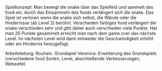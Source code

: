 Spielkonzept:
Man bewegt die snake über das Spielfeld und sammelt das food ein, durch das Einsammeln des foods verlängert sich die snake. Das Spiel ist verloren wenn die snake sich selbst, die Wände oder die Hindernisse (ab Level 2) berührt. 
Verschieden farbiges food verlängert die snake verschieden sehr und gibt daher auch verschieden viele Punkte.
Hat man 20 Punkte gesammelt erreicht man nach dem game over das nächste Level. 
Im nächsten Level wird dann entweder die Geschwindigkeit erhöht oder ein Hindernis hinzugefügt. 

Arbeitsteilung:
Rouhaiv: Grundspiel
Veronica: Erweiterung des Grundspiels (verschiedene food Sorten, Level, abschließende Verbesserungen, Webseite)


